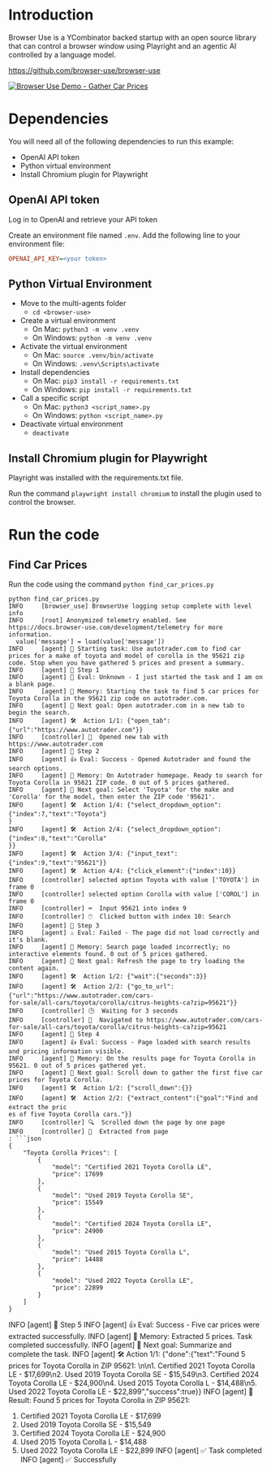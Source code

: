 # Introduction

Browser Use is a YCombinator backed startup with an open source library that can control a browser window using Playright and an agentic AI controlled by a language model.

https://github.com/browser-use/browser-use

[![Browser Use Demo - Gather Car Prices](https://img.youtube.com/vi/rDLlWlCFW6A/0.jpg)](https://www.youtube.com/watch?v=rDLlWlCFW6A)

# Dependencies

You will need all of the following dependencies to run this example:

 - OpenAI API token
 - Python virtual environment
 - Install Chromium plugin for Playwright

## OpenAI API token

Log in to OpenAI and retrieve your API token

Create an environment file named `.env`. Add the following line to your environment file:

```ini
OPENAI_API_KEY=<your token>
```

## Python Virtual Environment

 - Move to the multi-agents folder
   - `cd <browser-use>`
 - Create a virtual environment
   - On Mac: `python3 -m venv .venv`
   - On Windows: `python -m venv .venv`
 - Activate the virtual environment
   - On Mac: `source .venv/bin/activate`
   - On Windows: `.venv\Scripts\activate`
 - Install dependencies
   - On Mac: `pip3 install -r requirements.txt`
   - On Windows: `pip install -r requirements.txt`
 - Call a specific script
   - On Mac: `python3 <script_name>.py`
   - On Windows: `python <script_name>.py`
 - Deactivate virtual environment
   - `deactivate`

## Install Chromium plugin for Playwright

Playright was installed with the requirements.txt file.

Run the command `playwright install chromium` to install the plugin used to control the browser.

# Run the code

## Find Car Prices

Run the code using the command `python find_car_prices.py`

```text
python find_car_prices.py
INFO     [browser_use] BrowserUse logging setup complete with level info
INFO     [root] Anonymized telemetry enabled. See https://docs.browser-use.com/development/telemetry for more information.
  value['message'] = load(value['message'])
INFO     [agent] 🚀 Starting task: Use autotrader.com to find car prices for a make of toyota and model of corolla in the 95621 zip code. Stop when you have gathered 5 prices and present a summary.
INFO     [agent] 📍 Step 1
INFO     [agent] 🤷 Eval: Unknown - I just started the task and I am on a blank page.
INFO     [agent] 🧠 Memory: Starting the task to find 5 car prices for Toyota Corolla in the 95621 zip code on autotrader.com.
INFO     [agent] 🎯 Next goal: Open autotrader.com in a new tab to begin the search.   
INFO     [agent] 🛠️  Action 1/1: {"open_tab":{"url":"https://www.autotrader.com"}}     
INFO     [controller] 🔗  Opened new tab with https://www.autotrader.com
INFO     [agent] 📍 Step 2
INFO     [agent] 👍 Eval: Success - Opened Autotrader and found the search options.
INFO     [agent] 🧠 Memory: On Autotrader homepage. Ready to search for Toyota Corolla in 95621 ZIP code. 0 out of 5 prices gathered.
INFO     [agent] 🎯 Next goal: Select 'Toyota' for the make and 'Corolla' for the model, then enter the ZIP code '95621'.
INFO     [agent] 🛠️  Action 1/4: {"select_dropdown_option":{"index":7,"text":"Toyota"} 
}
INFO     [agent] 🛠️  Action 2/4: {"select_dropdown_option":{"index":8,"text":"Corolla" 
}}
INFO     [agent] 🛠️  Action 3/4: {"input_text":{"index":9,"text":"95621"}}
INFO     [agent] 🛠️  Action 4/4: {"click_element":{"index":10}}
INFO     [controller] selected option Toyota with value ['TOYOTA'] in frame 0
INFO     [controller] selected option Corolla with value ['COROL'] in frame 0
INFO     [controller] ⌨️  Input 95621 into index 9
INFO     [controller] 🖱️  Clicked button with index 10: Search
INFO     [agent] 📍 Step 3
INFO     [agent] ⚠ Eval: Failed - The page did not load correctly and it's blank.
INFO     [agent] 🧠 Memory: Search page loaded incorrectly; no interactive elements found. 0 out of 5 prices gathered.
INFO     [agent] 🎯 Next goal: Refresh the page to try loading the content again.      
INFO     [agent] 🛠️  Action 1/2: {"wait":{"seconds":3}}
INFO     [agent] 🛠️  Action 2/2: {"go_to_url":{"url":"https://www.autotrader.com/cars- 
for-sale/all-cars/toyota/corolla/citrus-heights-ca?zip=95621"}}
INFO     [controller] 🕒  Waiting for 3 seconds
INFO     [controller] 🔗  Navigated to https://www.autotrader.com/cars-for-sale/all-cars/toyota/corolla/citrus-heights-ca?zip=95621
INFO     [agent] 📍 Step 4
INFO     [agent] 👍 Eval: Success - Page loaded with search results and pricing information visible.
INFO     [agent] 🧠 Memory: On the results page for Toyota Corolla in 95621. 0 out of 5 prices gathered yet.
INFO     [agent] 🎯 Next goal: Scroll down to gather the first five car prices for Toyota Corolla.
INFO     [agent] 🛠️  Action 1/2: {"scroll_down":{}}
INFO     [agent] 🛠️  Action 2/2: {"extract_content":{"goal":"Find and extract the pric 
es of five Toyota Corolla cars."}}
INFO     [controller] 🔍  Scrolled down the page by one page
INFO     [controller] 📄  Extracted from page
: ```json
{
    "Toyota Corolla Prices": [
        {
            "model": "Certified 2021 Toyota Corolla LE",
            "price": 17699
        },
        {
            "model": "Used 2019 Toyota Corolla SE",
            "price": 15549
        },
        {
            "model": "Certified 2024 Toyota Corolla LE",
            "price": 24900
        },
        {
            "model": "Used 2015 Toyota Corolla L",
            "price": 14488
        },
        {
            "model": "Used 2022 Toyota Corolla LE",
            "price": 22899
        }
    ]
}
```

INFO     [agent] 📍 Step 5
INFO     [agent] 👍 Eval: Success - Five car prices were extracted successfully.
INFO     [agent] 🧠 Memory: Extracted 5 prices. Task completed successfully.
INFO     [agent] 🎯 Next goal: Summarize and complete the task.
INFO     [agent] 🛠️  Action 1/1: {"done":{"text":"Found 5 prices for Toyota Corolla in 
 ZIP 95621: \n\n1. Certified 2021 Toyota Corolla LE - $17,699\n2. Used 2019 Toyota Corolla SE - $15,549\n3. Certified 2024 Toyota Corolla LE - $24,900\n4. Used 2015 Toyota Corolla L - $14,488\n5. Used 2022 Toyota Corolla LE - $22,899","success":true}}
INFO     [agent] 📄 Result: Found 5 prices for Toyota Corolla in ZIP 95621:

1. Certified 2021 Toyota Corolla LE - $17,699
2. Used 2019 Toyota Corolla SE - $15,549
3. Certified 2024 Toyota Corolla LE - $24,900
4. Used 2015 Toyota Corolla L - $14,488
5. Used 2022 Toyota Corolla LE - $22,899
INFO     [agent] ✅ Task completed
INFO     [agent] ✅ Successfully
```